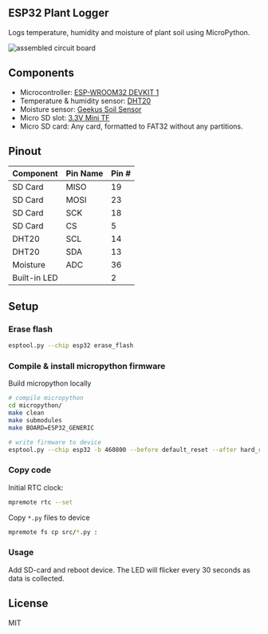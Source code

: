 ESP32 Plant Logger
------------------

Logs temperature, humidity and moisture of plant soil using MicroPython.

![assembled circuit board](image.png)

## Components

- Microcontroller: [ESP-WROOM32 DEVKIT 1](https://embedded-systems-design.github.io/overview-of-the-esp32-devkit-doit-v1)
- Temperature & humidity sensor: [DHT20](http://www.aosong.com/userfiles/files/media/Data%20Sheet%20DHT20%20%20A1.pdf)
- Moisture sensor: [Geekus Soil Sensor](https://abra-electronics.com/sensors/sensors-temperature-en/gk-as-shm-geeekus-soil-moisture-humidity-detection-sensor-module.html)
- Micro SD slot: [3.3V Mini TF](https://abra-electronics.com/robotics-embedded-electronics/breakout-boards/storage/bb-microsd-tf-micro-sd-card-board-3-3v-mini-tf.html)
- Micro SD card: Any card, formatted to FAT32 without any partitions.

## Pinout

| Component    | Pin Name | Pin # |
| -------      | ---      | ----  |
| SD Card      | MISO     | 19    |
| SD Card      | MOSI     | 23    |
| SD Card      | SCK      | 18    |
| SD Card      | CS       | 5     |
| DHT20        | SCL      | 14    |
| DHT20        | SDA      | 13    |
| Moisture     | ADC      | 36    |
| Built-in LED |          | 2     |

## Setup

### Erase flash

```sh
esptool.py --chip esp32 erase_flash
```

### Compile & install micropython firmware

Build micropython locally

```sh
# compile micropython
cd micropython/
make clean
make submodules
make BOARD=ESP32_GENERIC

# write firmware to device
esptool.py --chip esp32 -b 460800 --before default_reset --after hard_reset write_flash --flash_mode dio --flash_size 4MB --flash_freq 40m 0x1000 build-ESP32_GENERIC/bootloader/bootloader.bin 0x8000 build-ESP32_GENERIC/partition_table/partition-table.bin 0x10000 build-ESP32_GENERIC/micropython.bin
```

### Copy code

Initial RTC clock:

```sh
mpremote rtc --set
```

Copy `*.py` files to device

```sh
mpremote fs cp src/*.py :
```

### Usage

Add SD-card and reboot device. The LED will flicker every 30 seconds as data is collected.

## License

MIT
